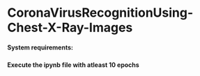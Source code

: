 # CoronaVirusRecognitionUsing-Chest-X-Ray-Images
#### System requirements:
##### 

#### Execute the ipynb file with atleast 10 epochs

